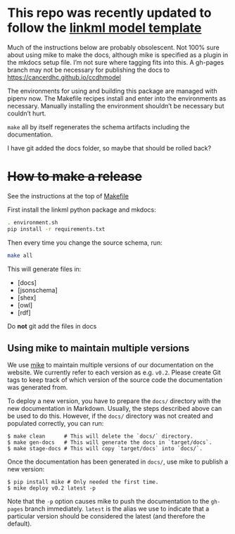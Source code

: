 # This repo was recently updated to follow the [linkml model template](https://github.com/linkml/linkml-model-template)

Much of the instructions below are probably obsolescent. Not 100% sure about using mike to make the docs, although mike is specified as a plugin in the mkdocs setup file. I’m not sure where tagging fits into this. A gh-pages branch may not be necessary for publishing the docs to https://cancerdhc.github.io/ccdhmodel

The environments for using and building this package are managed with pipenv now. The Makefile recipes install and enter into the environments as necessary. Manually installing the environment shouldn’t be necessary but couldn’t hurt.

`make` all by itself regenerates the schema artifacts including the documentation.

I have git added the docs folder, so maybe that should be rolled back?


# ~~How to make a release~~

See the instructions at the top of [Makefile](Makefile)

First install the linkml python package and mkdocs:

```bash
. environment.sh
pip install -r requirements.txt
```

Then every time you change the source schema, run:

```bash
make all
```

This will generate files in:

 * [docs]
 * [jsonschema]
 * [shex]
 * [owl]
 * [rdf]

Do **not** git add the files in docs

## Using mike to maintain multiple versions

We use [mike](https://github.com/jimporter/mike) to maintain multiple
versions of our documentation on the website. We currently refer to
each version as e.g. `v0.2`. Please create Git tags to keep track of
which version of the source code the documentation was generated from.

To deploy a new version, you have to prepare the `docs/` directory
with the new documentation in Markdown. Usually, the steps described
above can be used to do this. However, if the `docs/` directory was not
created and populated correctly, you can run:

```
$ make clean      # This will delete the `docs/` directory. 
$ make gen-docs	  # This will generate the docs in `target/docs`.
$ make stage-docs # This will copy `target/docs` into `docs/`.
```

Once the documentation has been generated in `docs/`, use mike to 
publish a new version:

```
$ pip install mike # Only needed the first time.
$ mike deploy v0.2 latest -p
```

Note that the `-p` option causes mike to push the documentation to
the `gh-pages` branch immediately. `latest` is the alias we use to
indicate that a particular version should be considered the latest
(and therefore the default).
